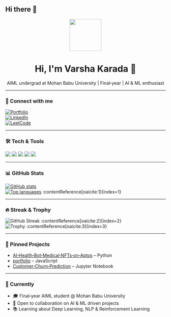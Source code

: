 ## Hi there 👋

<!--
**VARSHA-442/VARSHA-442** is a ✨ _special_ ✨ repository because its `README.md` (this file) appears on your GitHub profile.

Here are some ideas to get you started:

- 🔭 I’m currently working on ...
- 🌱 I’m currently learning ...
- 👯 I’m looking to collaborate on ...
- 🤔 I’m looking for help with ...
- 💬 Ask me about ...
- 📫 How to reach me: ...
- 😄 Pronouns: ...
- ⚡ Fun fact: ...
-->
<!-- HEADER -->
<div align="center">
  <img src="https://media.giphy.com/media/M9gbBd9nbDrOTu1Mqx/giphy.gif" width="100"/>
  <h1>Hi, I'm Varsha Karada 👋</h1>
  <p>AIML undergrad at Mohan Babu University | Final‑year | AI & ML enthusiast</p>
</div>

---

### 🔗 Connect with me
[![Portfolio](https://img.shields.io/badge/Portfolio-Visit-blue?style=for-the-badge)](https://portfolio-mgvm.vercel.app/)  
[![LinkedIn](https://img.shields.io/badge/LinkedIn-Connect-blue?logo=linkedin&style=for-the-badge)](www.linkedin.com/in/varsha-karada)  
[![LeetCode](https://img.shields.io/badge/LeetCode-Practice-orange?logo=leetcode&style=for-the-badge)](https://leetcode.com/u/KPavani9/)

---

### 🛠 Tech & Tools

<img src="https://img.shields.io/badge/Python-3776AB?logo=python&style=flat" /> 
<img src="https://img.shields.io/badge/Jupyter‑Notebook-F37626?logo=jupyter&style=flat" /> 
<img src="https://img.shields.io/badge/JavaScript-F7DF1E?logo=javascript&style=flat" /> 
<img src="https://img.shields.io/badge/HTML-HTML5-E34F26?logo=html5&style=flat" /> 
<img src="https://img.shields.io/badge/CSS-CSS3-1572B6?logo=css3&style=flat" />

---

### 📊 GitHub Stats  
[![GitHub stats](https://github-readme-stats.vercel.app/api?username=VARSHA-442&show_icons=true&theme=radical)](https://github.com/anuraghazra/github-readme-stats)  
[![Top languages](https://github-readme-stats.vercel.app/api/top-langs/?username=Venu-16&layout=compact&theme=radical)](https://github.com/anuraghazra/github-readme-stats) :contentReference[oaicite:1]{index=1}

---

### 🔥 Streak & Trophy  
![GitHub Streak](https://github-readme-streak-stats.herokuapp.com/?user=VARSHA-442&theme=radical) :contentReference[oaicite:2]{index=2}  
![Trophy](https://github-profile-trophy.vercel.app/?username=VARSHA-442&theme=onedark) :contentReference[oaicite:3]{index=3}

---

### 📌 Pinned Projects
- [AI‑Health‑Bot‑Medical‑NFTs‑on‑Aptos](https://github.com/Venu-16/AI-Health-Bot-Medical-NFTs-on-Aptos) – Python
- [portfolio](https://github.com/VARSHA-442/portfolio) – JavaScript
- [Customer‑Churn‑Prediction](https://github.com/VARSHA-442/Churn) – Jupyter Notebook

---

### 🎯 Currently
- 🎓 Final‑year AIML student @ Mohan Babu University  
- 🚀 Open to collaboration on AI & ML driven projects  
- 📚 Learning about Deep Learning, NLP & Reinforcement Learning
